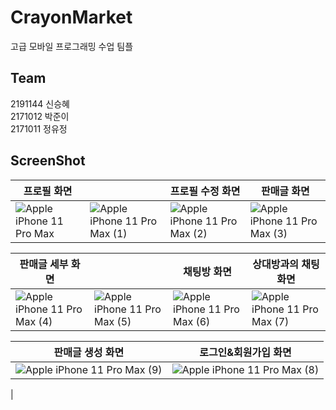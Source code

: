 # CrayonMarket
고급 모바일 프로그래밍 수업 팀플

## Team
2191144 신승혜 <br>
2171012 박준이 <br>
2171011 정유정

## ScreenShot
| 프로필 화면               |                      | 프로필 수정 화면               | 판매글 화면               |
|----------------------|----------------------|----------------------|----------------------|
| ![Apple iPhone 11 Pro Max](https://github.com/drimh/CrayonMarket/assets/112378363/6d999b87-3ed4-4b36-b8fd-5f55f1cc9b08)|![Apple iPhone 11 Pro Max (1)](https://github.com/drimh/CrayonMarket/assets/112378363/182289ce-e1d9-46d5-8869-2706c7827241) | ![Apple iPhone 11 Pro Max (2)](https://github.com/drimh/CrayonMarket/assets/112378363/42feb246-8344-4bd9-8b53-d77aa1e3016d) | ![Apple iPhone 11 Pro Max (3)](https://github.com/drimh/CrayonMarket/assets/112378363/afc09771-df02-4e0d-a6ab-ecc5e2ebdc20) |

| 판매글 세부 화면           |                      | 채팅방 화면            | 상대방과의 채팅 화면                |
|----------------------|----------------------|----------------------|----------------------|
| ![Apple iPhone 11 Pro Max (4)](https://github.com/drimh/CrayonMarket/assets/112378363/ddcdaefc-0de4-4d3b-b7f3-c1bf0cb524f7) | ![Apple iPhone 11 Pro Max (5)](https://github.com/drimh/CrayonMarket/assets/112378363/8e4984dd-8774-4d4b-a8c7-bd5ca07fa713) | ![Apple iPhone 11 Pro Max (6)](https://github.com/drimh/CrayonMarket/assets/112378363/ea1a1c93-d077-40c0-9794-bb21834a2d2f) | ![Apple iPhone 11 Pro Max (7)](https://github.com/drimh/CrayonMarket/assets/112378363/dd2207fa-602d-4403-a830-9daa0cb67e4d) |

| 판매글 생성 화면           |로그인&회원가입 화면          |            
|----------------------|---------------------|
| ![Apple iPhone 11 Pro Max (9)](https://github.com/drimh/CrayonMarket/assets/112378363/15e60295-3722-423a-a71a-657a6abdb50d)| ![Apple iPhone 11 Pro Max (8)](https://github.com/drimh/CrayonMarket/assets/112378363/1dc21a47-9087-48ba-8f9d-4cb975796812) 
|








